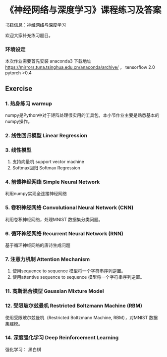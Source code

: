 # 《神经网络与深度学习》课程练习及答案

书籍信息：[神经网络与深度学习](https://nndl.github.io/)

欢迎大家补充练习题目。

### 环境设定
本次作业需要首先安装 anaconda3 下载地址 https://mirrors.tuna.tsinghua.edu.cn/anaconda/archive/ ， 
tensorflow 2.0
pytorch >0.4

## Exercise 

###  1. 热身练习 warmup
numpy是Python中对于矩阵处理很实用的工具包，本小节作业主要是熟悉基本的numpy操作。

### 2. 线性回归模型 Linear Regression

### 3. 线性模型

1. 支持向量机 support vector machine
2. Softmax回归 Softmax Regression

### 4. 前馈神经网络 Simple Neural Network

利用numpy实现全连接神经网络

### 5. 卷积神经网络 Convolutional Neural Network (CNN)
利用卷积神经网络，处理MNIST 数据集分类问题。

### 6. 循环神经网络 Recurrent Neural Network (RNN)
基于循环神经网络的唐诗生成问题
### 7. 注意力机制 Attention Mechanism

1.  使用sequence to sequence 模型将一个字符串序列逆置。 
2. 使用attentive sequence to sequence 模型将一个字符串序列逆置。

### 11. 高斯混合模型 Gaussian Mixture Model

### 12. 受限玻尔兹曼机 Restricted Boltzmann Machine (RBM)

使用受限玻尔兹曼机（Restricted Boltzmann Machine, RBM），对MNIST 数据集建模。

### 14. 深度强化学习 Deep Reinforcement Learning
强化学习： 黑白棋


